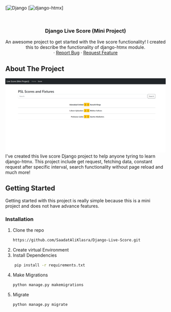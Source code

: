 <div id="top"></div>

[![Django][django-sheild]
[![django-htmx][django-htmx]]

<!-- PROJECT LOGO -->
<br />
<div align="center">

  <h3 align="center">Django Live Score (Mini Project)</h3>

  <p align="center">
    An awesome project to get started with the live score functionality! I created this to describe the functionality of django-htmx module.
    <br />
    ·
    <a href="https://github.com/SaadatAliKlasra/Django-Live-Score/issues">Report Bug</a>
    ·
    <a href="https://github.com/SaadatAliKlasra/Django-Live-Score/issues">Request Feature</a>
  </p>
</div>

<!-- ABOUT THE PROJECT -->

## About The Project

[![Django Live Score Screen Shot][product-screenshot]](https://www.saadatali.dev)
I've created this live score Django project to help anyone tyring to learn django-htmx. This project include get request, fetching data, constant request after specific interval, search functionality without page reload and much more!

## Getting Started

Getting started with this project is really simple because this is a mini project and does not have advance features.

### Installation

1. Clone the repo
   ```sh
   https://github.com/SaadatAliKlasra/Django-Live-Score.git
   ```
2. Create virtual Environment
3. Install Dependencies

```sh
    pip install -r requirements.txt
```

4. Make Migrations
   ```python
   python manage.py makemigrations
   ```
5. Migrate
   ```python
   python manage.py migrate
   ```

[django-sheild]: https://img.shields.io/badge/-django-black.svg?style=for-the-badge&logo=django&colorB=555
[django-url]: https://www.djangoproject.com/
[django-htmx]: https://img.shields.io/badge/htmx--black.svg?style=for-the-badge&logo=django&colorB=555
[django-htmx-url]: https://github.com/adamchainz/django-htmx
[product-screenshot]: images/dashboard.png
